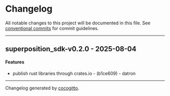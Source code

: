 # Changelog
All notable changes to this project will be documented in this file. See [conventional commits](https://www.conventionalcommits.org/) for commit guidelines.

- - -
## superposition_sdk-v0.2.0 - 2025-08-04
#### Features
- publish rust libraries through crates.io - (b1ce609) - datron

- - -

Changelog generated by [cocogitto](https://github.com/cocogitto/cocogitto).